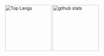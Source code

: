 <p align="left"> 
  <img alt="Top Langs" height="150px" src="https://github-readme-stats.vercel.app/api/top-langs/?username=RuskLabo&layout=compact&show_icons=true&theme=onedark" />
  <img alt="github stats" height="150px" src="https://github-readme-stats.vercel.app/api?username=RuskLabo&theme=onedark&show_icons=ture" />
</p>
